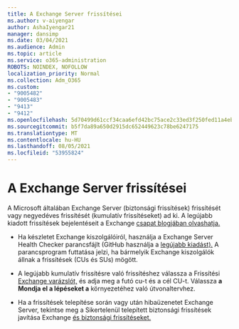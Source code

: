 ```yaml
---
title: A Exchange Server frissítései
ms.author: v-aiyengar
author: AshaIyengar21
manager: dansimp
ms.date: 03/04/2021
ms.audience: Admin
ms.topic: article
ms.service: o365-administration
ROBOTS: NOINDEX, NOFOLLOW
localization_priority: Normal
ms.collection: Adm_O365
ms.custom:
- "9005482"
- "9005483"
- "9413"
- "9412"
ms.openlocfilehash: 5d70499d61ccf34caa6efd42bc75ace2c33ed3f250fed11a4eba0ae040caa9bf
ms.sourcegitcommit: b5f7da89a650d2915dc652449623c78be6247175
ms.translationtype: MT
ms.contentlocale: hu-HU
ms.lasthandoff: 08/05/2021
ms.locfileid: "53955824"
---
```

# <a name="about-exchange-server-updates"></a>A Exchange Server frissítései

A Microsoft általában Exchange Server (biztonsági frissítések) frissítését vagy negyedéves frissítését (kumulatív frissítéseket) ad ki. A legújabb kiadott frissítések bejelentéseit a Exchange [csapat blogjában olvashatja.](https://aka.ms/ehlo)

- Ha készletet Exchange kiszolgálóiról, használja a Exchange Server Health Checker parancsfájlt (GitHub használja a [legújabb kiadást).](https://aka.ms/ExchangeHealthChecker) A parancsprogram futtatása jelzi, ha bármelyik Exchange kiszolgálók állnak a frissítések (CUs és SUs) mögött.

- A legújabb kumulatív frissítésre való frissítéshez válassza a Frissítési [Exchange varázslót,](https://aka.ms/ExchangeUpdateWizard) és adja meg a futó cu-t és a cél CU-t. Válassza **a Mondja el a lépéseket a** környezetéhez való útvonaltervhez.

- Ha a frissítések telepítése során vagy után hibaüzenetet Exchange Server, tekintse meg a Sikertelenül telepített biztonsági frissítések javítása Exchange [és biztonsági frissítéseket.](https://docs.microsoft.com/exchange/troubleshoot/client-connectivity/exchange-security-update-issues)

